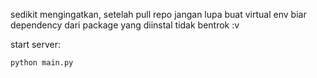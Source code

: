 sedikit mengingatkan, setelah pull repo jangan lupa buat virtual env biar dependency dari package yang diinstal tidak bentrok :v

start server:

```python main.py```
